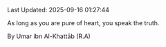 Last Updated: 2025-09-16 01:27:44

As long as you are pure of heart, you speak the truth.

By Umar ibn Al-Khattāb (R.A)